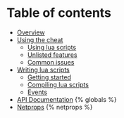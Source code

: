 # Table of contents

* [Overview](README.md)
* [Using the cheat](usage/README.md)
  * [Using lua scripts](usage/using_lua_scripts.md)
  * [Unlisted features](usage/unlisted_features.md)
  * [Common issues](usage/common_issues.md)
* [Writing lua scripts](development/README.md)
  * [Getting started](development/getting_started.md)
  * [Compiling lua scripts](development/compiling.md)
  * [Events](development/events.md)
* [API Documentation](globals/README.md)
{% globals %}
* [Netprops](netprops/README.md)
{% netprops %}
